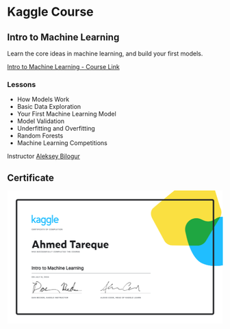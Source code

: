 # Kaggle Course


## Intro to Machine Learning

Learn the core ideas in machine learning, and build your first models.

[Intro to Machine Learning - Course Link](https://www.kaggle.com/learn/pandas)

### Lessons

* How Models Work
* Basic Data Exploration
* Your First Machine Learning Model
* Model Validation
* Underfitting and Overfitting
* Random Forests
* Machine Learning Competitions

Instructor
[Aleksey Bilogur](https://www.kaggle.com/residentmario)

## Certificate

![Certificate](Ahmed%20Tareque%20-%20Intro%20to%20Machine%20Learning.png)


